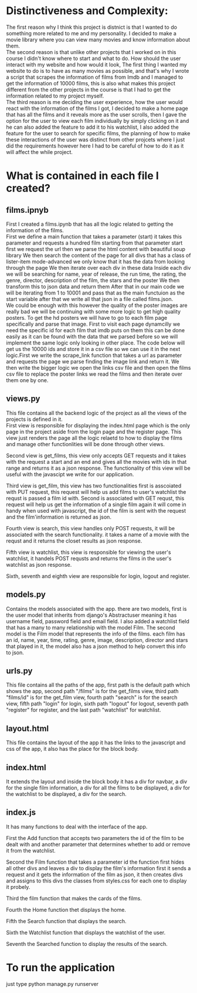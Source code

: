 # Distinctiveness and Complexity:
The first reason why I think this project is distnict is that I wanted to do something more related to me and my personality. I decided to make a movie library where you can view many movies and know information about them.<br>
The second reason is that unlike other projects that I worked on in this course I didn't know where to start and what to do. How should the user interact with my website and how would it look, The first thing I wanted my website to do is to have as many movies as possible,
and that's why I wrote a script that scrapes the information of films 
from Imdb and I managed to get the information of 10000 films, this is also what makes this project different from the other projects in the course is that I had to get the information related to my project myself.<br>
The third reason is me deciding the user experience, how the user would react with the information of the films I got, I decided to make a home page that has all the films and it reveals more as the user scrolls, then I gave the option for the user to view each film individually by simply clicking on it and he can also added the feature to add it to his watchlist, I also added the feature for the user to search for specific films, the planning of how to make these interactions of the user was distinct from other projcets where I just did the requirements however here I had to be careful of how to do it as it will affect the while project.<br>

# What is contained in each file I created?

## films.ipnyb
First I created a films.ipynb that has all the logic related to getting the information of the films.<br>
First we define a main function that takes a parameter (start) it takes this parameter and requests a hundred film starting from that parameter start
first we request the url then we parse the html content with beautiful soup library
We then search the content of the page for all divs that has a class of lister-item mode-advanced we only know that it has the data from looking through the page
We then iterate over each div in these data
Inside each div we will be searching for name, year of release, the run time, the rating, the genre, director, description of the film, the stars and the poster
We then transform this to json data and return them 
After that in our main code we will be iterating from 1 to 10001 and pass that as the main functuion as the start variable
after that we write all that json in a file called films.json.<br>
We could be enough with this however the quality of the poster images are really bad we will be continuing with some more logic to get high quality posters.
To get the hd posters we will have to go to each film page specifically and parse that image.
First to visit each page dynamcilly we need the specific id for each film that imdb puts on them this can be done easily as it can be found with the data that we parsed before so we will implement the same logic only looking in other place.
The code below will get us the 10000 ids and store it in a csv file so we can use it in the next logic.First we write the scrape_link function that takes a url as parameter and requests the page we parse finding the image link and return it.
We then write the bigger logic we open the links csv file and then open the films csv file to replace the poster links we read the films and then iterate over them one by one.<br>

## views.py
This file contains all the backend logic of the project as all the views of the projects is defined in it.<br>
First view is responsible for displaying the index.html page which is the only page in the project aside from the login page and the register page. This view just renders the page all the logic relaetd to how to display the films and manage other functionlities will be done through other views.<br>

Second view is get_films, this view only accepts GET requests and it takes with the request a start and an end and gives all the movies with ids in that range and returns it as a json response. The functionality of this view will be useful with the javascipt we write for our application.<br>

Third view is get_film, this view has two functionalities first is asscoiated with PUT request, this request will help us add films to user's watchlist the requst is passed a film id with. Second is associated with GET requst, this request will help us get the information of a single film again it will come in handy when used with javascript, the id of the film is sent with the request and the film'information is returned as json.<br>

Fourth view is search, this view handles only POST requests, it will be associated with the search functionality. it takes a name of a movie with the requst and it returns the closet results as json response.<br>

Fifth view is watchlist, this view is responsible for viewing the user's watchlist, it handels POST requsts and returns the films in the user's watchlist as json response.<br>

Sixth, seventh and eighth view are responsible for login, logout and register.<br>

## models.py
Contains the models associated with the app. there are two models, first is the user model that inherits from django's Abstractuser meaning it has username field, password field and email field. I also added a watchlist field that has a many to many relationship with the model Film. The second model is the Film model that represents the info of the films. each film has an id, name, year, time, rating, genre, image, description, director and stars that played in it, the model also has a json method to help convert this info to json.

## urls.py
This file contains all the paths of the app, first path is the default path which shows the app, second path "/films" is for the get_films view, third path "films/id" is for the get_film view, fourth path "search" is for the search view, fifth path "login" for login, sixth path "logout" for logout, seventh path "register" for register, and the last path "watchlist" for watchlist.<br>

## layout.html
This file contains the layout of the app it has the links to the javascript and css of the app, it also has the place for the block body.<br>

## index.html
It extends the layout and inside the block body it has a div for navbar, a div for the single film information, a div for all the films to be displayed, a div for the watchlist to be displayed, a div for the search.<br>

## index.js
It has many functions to deal with the interface of the app.

First the Add function that accepts two parameters the id of the film to be dealt with and another parameter that determines whether to add or remove it from the watchlist.

Second the Film function that takes a parameter id the function first hides all other divs and leaves a div to display the film's information first it sends a request and it gets the information of the film as json, it then creates divs and assigns to this divs the classes from styles.css for each one to display it probely. 

Third the film function that makes the cards of the films.

Fourth the Home function thet displays the home.

Fifth the Search function that displays the search.

Sixth the Watchlist function that displays the watchlist of the user.

Seventh the Searched function to display the results of the search.

# To run the application
just type python manage.py runserver

